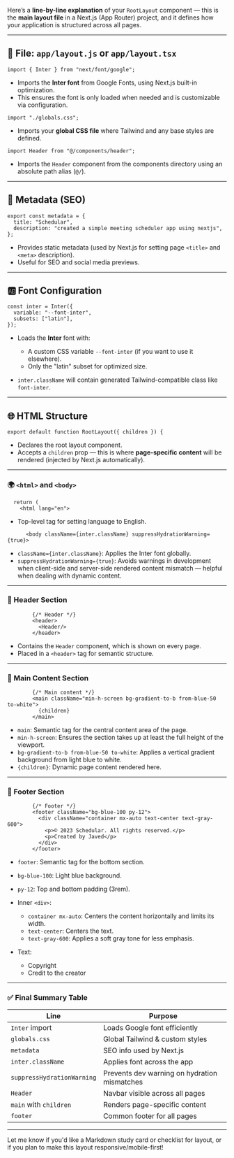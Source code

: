 Here’s a **line-by-line explanation** of your `RootLayout` component — this is the **main layout file** in a Next.js (App Router) project, and it defines how your application is structured across all pages.

---

## 📁 File: `app/layout.js` or `app/layout.tsx`

```tsx
import { Inter } from "next/font/google";
```

* Imports the **Inter font** from Google Fonts, using Next.js built-in optimization.
* This ensures the font is only loaded when needed and is customizable via configuration.

```tsx
import "./globals.css";
```

* Imports your **global CSS file** where Tailwind and any base styles are defined.

```tsx
import Header from "@/components/header";
```

* Imports the `Header` component from the components directory using an absolute path alias (`@/`).

---

## 🧠 Metadata (SEO)

```tsx
export const metadata = {
  title: "Schedular",
  description: "created a simple meeting scheduler app using nextjs",
};
```

* Provides static metadata (used by Next.js for setting page `<title>` and `<meta>` description).
* Useful for SEO and social media previews.

---

## 🆎 Font Configuration

```tsx
const inter = Inter({
  variable: "--font-inter",
  subsets: ["latin"],
});
```

* Loads the **Inter** font with:

  * A custom CSS variable `--font-inter` (if you want to use it elsewhere).
  * Only the "latin" subset for optimized size.
* `inter.className` will contain generated Tailwind-compatible class like `font-inter`.

---

## 🌐 HTML Structure

```tsx
export default function RootLayout({ children }) {
```

* Declares the root layout component.
* Accepts a `children` prop — this is where **page-specific content** will be rendered (injected by Next.js automatically).

---

### 🌍 `<html>` and `<body>`

```tsx
  return (
    <html lang="en">
```

* Top-level tag for setting language to English.

```tsx
      <body className={inter.className} suppressHydrationWarning={true}>
```

* `className={inter.className}`: Applies the Inter font globally.
* `suppressHydrationWarning={true}`: Avoids warnings in development when client-side and server-side rendered content mismatch — helpful when dealing with dynamic content.

---

### 🧭 Header Section

```tsx
        {/* Header */}  
        <header>
          <Header/>
        </header>
```

* Contains the `Header` component, which is shown on every page.
* Placed in a `<header>` tag for semantic structure.

---

### 🧾 Main Content Section

```tsx
        {/* Main content */}
        <main className="min-h-screen bg-gradient-to-b from-blue-50 to-white">
          {children}
        </main>
```

* `main`: Semantic tag for the central content area of the page.
* `min-h-screen`: Ensures the section takes up at least the full height of the viewport.
* `bg-gradient-to-b from-blue-50 to-white`: Applies a vertical gradient background from light blue to white.
* `{children}`: Dynamic page content rendered here.

---

### 🦶 Footer Section

```tsx
        {/* Footer */}
        <footer className="bg-blue-100 py-12">
          <div className="container mx-auto text-center text-gray-600">
            <p>© 2023 Schedular. All rights reserved.</p>
            <p>Created by Javed</p>
          </div>
        </footer>
```

* `footer`: Semantic tag for the bottom section.
* `bg-blue-100`: Light blue background.
* `py-12`: Top and bottom padding (3rem).
* Inner `<div>`:

  * `container mx-auto`: Centers the content horizontally and limits its width.
  * `text-center`: Centers the text.
  * `text-gray-600`: Applies a soft gray tone for less emphasis.
* Text:

  * Copyright
  * Credit to the creator

---

### ✅ Final Summary Table

| Line                       | Purpose                                      |
| -------------------------- | -------------------------------------------- |
| `Inter` import             | Loads Google font efficiently                |
| `globals.css`              | Global Tailwind & custom styles              |
| `metadata`                 | SEO info used by Next.js                     |
| `inter.className`          | Applies font across the app                  |
| `suppressHydrationWarning` | Prevents dev warning on hydration mismatches |
| `Header`                   | Navbar visible across all pages              |
| `main` with `children`     | Renders page-specific content                |
| `footer`                   | Common footer for all pages                  |

---

Let me know if you'd like a Markdown study card or checklist for layout, or if you plan to make this layout responsive/mobile-first!
